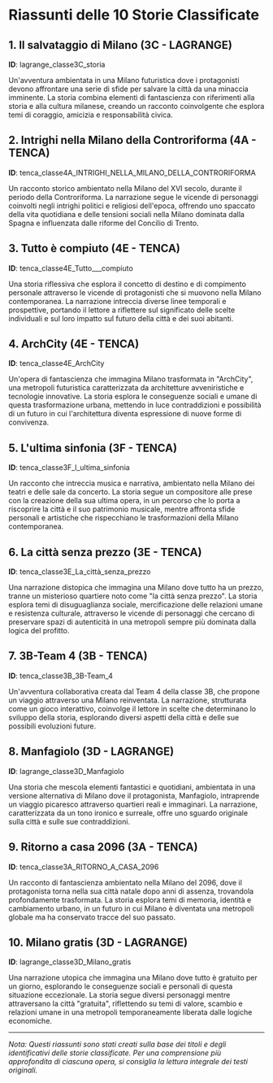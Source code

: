# Riassunti delle 10 Storie Classificate

## 1. Il salvataggio di Milano (3C - LAGRANGE)
**ID**: lagrange_classe3C_storia

Un'avventura ambientata in una Milano futuristica dove i protagonisti devono affrontare una serie di sfide per salvare la città da una minaccia imminente. La storia combina elementi di fantascienza con riferimenti alla storia e alla cultura milanese, creando un racconto coinvolgente che esplora temi di coraggio, amicizia e responsabilità civica.

## 2. Intrighi nella Milano della Controriforma (4A - TENCA)
**ID**: tenca_classe4A_INTRIGHI_NELLA_MILANO_DELLA_CONTRORIFORMA

Un racconto storico ambientato nella Milano del XVI secolo, durante il periodo della Controriforma. La narrazione segue le vicende di personaggi coinvolti negli intrighi politici e religiosi dell'epoca, offrendo uno spaccato della vita quotidiana e delle tensioni sociali nella Milano dominata dalla Spagna e influenzata dalle riforme del Concilio di Trento.

## 3. Tutto è compiuto (4E - TENCA)
**ID**: tenca_classe4E_Tutto___compiuto

Una storia riflessiva che esplora il concetto di destino e di compimento personale attraverso le vicende di protagonisti che si muovono nella Milano contemporanea. La narrazione intreccia diverse linee temporali e prospettive, portando il lettore a riflettere sul significato delle scelte individuali e sul loro impatto sul futuro della città e dei suoi abitanti.

## 4. ArchCity (4E - TENCA)
**ID**: tenca_classe4E_ArchCity

Un'opera di fantascienza che immagina Milano trasformata in "ArchCity", una metropoli futuristica caratterizzata da architetture avveniristiche e tecnologie innovative. La storia esplora le conseguenze sociali e umane di questa trasformazione urbana, mettendo in luce contraddizioni e possibilità di un futuro in cui l'architettura diventa espressione di nuove forme di convivenza.

## 5. L'ultima sinfonia (3F - TENCA)
**ID**: tenca_classe3F_l_ultima_sinfonia

Un racconto che intreccia musica e narrativa, ambientato nella Milano dei teatri e delle sale da concerto. La storia segue un compositore alle prese con la creazione della sua ultima opera, in un percorso che lo porta a riscoprire la città e il suo patrimonio musicale, mentre affronta sfide personali e artistiche che rispecchiano le trasformazioni della Milano contemporanea.

## 6. La città senza prezzo (3E - TENCA)
**ID**: tenca_classe3E_La_città_senza_prezzo

Una narrazione distopica che immagina una Milano dove tutto ha un prezzo, tranne un misterioso quartiere noto come "la città senza prezzo". La storia esplora temi di disuguaglianza sociale, mercificazione delle relazioni umane e resistenza culturale, attraverso le vicende di personaggi che cercano di preservare spazi di autenticità in una metropoli sempre più dominata dalla logica del profitto.

## 7. 3B-Team 4 (3B - TENCA)
**ID**: tenca_classe3B_3B-Team_4

Un'avventura collaborativa creata dal Team 4 della classe 3B, che propone un viaggio attraverso una Milano reinventata. La narrazione, strutturata come un gioco interattivo, coinvolge il lettore in scelte che determinano lo sviluppo della storia, esplorando diversi aspetti della città e delle sue possibili evoluzioni future.

## 8. Manfagiolo (3D - LAGRANGE)
**ID**: lagrange_classe3D_Manfagiolo

Una storia che mescola elementi fantastici e quotidiani, ambientata in una versione alternativa di Milano dove il protagonista, Manfagiolo, intraprende un viaggio picaresco attraverso quartieri reali e immaginari. La narrazione, caratterizzata da un tono ironico e surreale, offre uno sguardo originale sulla città e sulle sue contraddizioni.

## 9. Ritorno a casa 2096 (3A - TENCA)
**ID**: tenca_classe3A_RITORNO_A_CASA_2096

Un racconto di fantascienza ambientato nella Milano del 2096, dove il protagonista torna nella sua città natale dopo anni di assenza, trovandola profondamente trasformata. La storia esplora temi di memoria, identità e cambiamento urbano, in un futuro in cui Milano è diventata una metropoli globale ma ha conservato tracce del suo passato.

## 10. Milano gratis (3D - LAGRANGE)
**ID**: lagrange_classe3D_Milano_gratis

Una narrazione utopica che immagina una Milano dove tutto è gratuito per un giorno, esplorando le conseguenze sociali e personali di questa situazione eccezionale. La storia segue diversi personaggi mentre attraversano la città "gratuita", riflettendo su temi di valore, scambio e relazioni umane in una metropoli temporaneamente liberata dalle logiche economiche.

---

*Nota: Questi riassunti sono stati creati sulla base dei titoli e degli identificativi delle storie classificate. Per una comprensione più approfondita di ciascuna opera, si consiglia la lettura integrale dei testi originali.*
